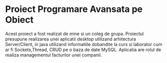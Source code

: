 # Proiect Programare Avansata pe Obiect
Acest proiect a fost realizat de mine si un coleg de grupa.
Proiectul presupune realizarea unei aplicatii desktop utilizand arhitectura Server/Client, in java utilizand informatiile dobandite la curs si laborator cum ar fi Sockets,Thread, CRUD pe o baza de date MySQL.
Aplicatia are rolul de realiza managementul facturilor unei companii.
